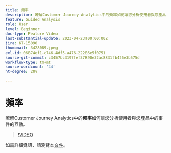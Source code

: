 ```yaml
---
title: 頻率
description: 瞭解Customer Journey Analytics中的頻率如何讓您分析使用者與您產品中的事件的互動。
feature: Guided Analysis
role: User
level: Beginner
doc-type: Feature Video
last-substantial-update: 2023-04-23T00:00:00Z
jira: KT-15090
thumbnail: 3428089.jpeg
exl-id: 06874ef1-c746-4df5-a476-22286e5f0751
source-git-commit: c3457bc3197fef37890e32ac8831fb426e3b575d
workflow-type: tm+mt
source-wordcount: '44'
ht-degree: 20%

---
```


# 頻率

瞭解Customer Journey Analytics中的&#x200B;**頻率**&#x200B;如何讓您分析使用者與您產品中的事件的互動。

>[!VIDEO](https://video.tv.adobe.com/v/3428089/?learn=on)

如需詳細資訊，請瀏覽本[文件](https://experienceleague.adobe.com/en/docs/analytics-platform/using/guided-analysis/trends/frequency)。
